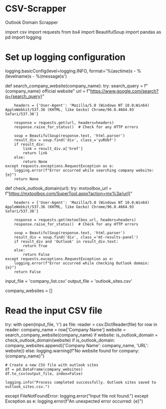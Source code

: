 # CSV-Scrapper
Outlook Domain Scrapper

import csv
import requests
from bs4 import BeautifulSoup
import pandas as pd
import logging

# Set up logging configuration
logging.basicConfig(level=logging.INFO, format='%(asctime)s - %(levelname)s - %(message)s')

def search_company_website(company_name):
    try:
        search_query = f"{company_name} official website"
        url = f"https://www.google.com/search?q={search_query}"
        
        headers = {'User-Agent': 'Mozilla/5.0 (Windows NT 10.0;Win64) AppleWebkit/537.36 (KHTML, like Gecko) Chrome/96.0.4664.93 Safari/537.36'}
        
        response = requests.get(url, headers=headers)
        response.raise_for_status()  # Check for any HTTP errors
        
        soup = BeautifulSoup(response.text, 'html.parser')
        result_div = soup.find('div', class_='yuRUbf')
        if result_div:
            link = result_div.a['href']
            return link
        else:
            return None
    except requests.exceptions.RequestException as e:
        logging.error(f"Error occurred while searching company website: {e}")
        return None

def check_outlook_domain(url):
    try:
        mxtoolbox_url = f"https://mxtoolbox.com/SuperTool.aspx?action=mx%3a{url}"
        
        headers = {'User-Agent': 'Mozilla/5.0 (Windows NT 10.0;Win64) AppleWebkit/537.36 (KHTML, like Gecko) Chrome/96.0.4664.93 Safari/537.36'}
        
        response = requests.get(mxtoolbox_url, headers=headers)
        response.raise_for_status()  # Check for any HTTP errors
        
        soup = BeautifulSoup(response.text, 'html.parser')
        result_div = soup.find('div', class_='mt-results-panel')
        if result_div and 'Outlook' in result_div.text:
            return True
        else:
            return False
    except requests.exceptions.RequestException as e:
        logging.error(f"Error occurred while checking Outlook domain: {e}")
        return False

input_file = 'company_list.csv'
output_file = 'outlook_sites.csv'

company_websites = []

# Read the input CSV file
try:
    with open(input_file, 'r') as file:
        reader = csv.DictReader(file)
        for row in reader:
            company_name = row['Company Name']
            website = search_company_website(company_name)
            if website:
                is_outlook_domain = check_outlook_domain(website)
                if is_outlook_domain:
                    company_websites.append({'Company Name': company_name, 'URL': website})
            else:
                logging.warning(f"No website found for company: {company_name}")

    # Create a new CSV file with outlook sites
    df = pd.DataFrame(company_websites)
    df.to_csv(output_file, index=False)

    logging.info("Process completed successfully. Outlook sites saved to outlook_sites.csv.")
except FileNotFoundError:
    logging.error("Input file not found.")
except Exception as e:
    logging.error(f"An unexpected error occurred: {e}")
